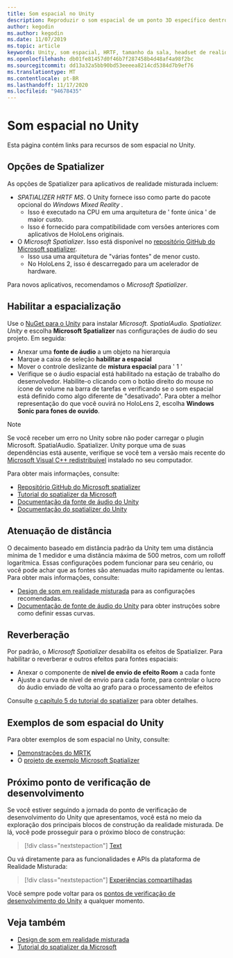 ```yaml
---
title: Som espacial no Unity
description: Reproduzir o som espacial de um ponto 3D específico dentro de sua cena do Unity.
author: kegodin
ms.author: kegodin
ms.date: 11/07/2019
ms.topic: article
keywords: Unity, som espacial, HRTF, tamanho da sala, headset de realidade misturada, headset de realidade mista do Windows, headset de realidade virtual, MRTK, kit de ferramentas de realidade misturada, spatializer, reverberação
ms.openlocfilehash: db01fe81457d0f46b7f287458b4d48af4a98f2bc
ms.sourcegitcommit: dd13a32a5bb90bd53eeeea8214cd5384d7b9ef76
ms.translationtype: MT
ms.contentlocale: pt-BR
ms.lasthandoff: 11/17/2020
ms.locfileid: "94678435"
---
```

# <a name="spatial-sound-in-unity"></a>Som espacial no Unity

Esta página contém links para recursos de som espacial no Unity.

## <a name="spatializer-options"></a>Opções de Spatializer
As opções de Spatializer para aplicativos de realidade misturada incluem:
* *SPATIALIZER HRTF MS*. O Unity fornece isso como parte do pacote opcional do *Windows Mixed Reality* .
  * Isso é executado na CPU em uma arquitetura de ' fonte única ' de maior custo.
  * Isso é fornecido para compatibilidade com versões anteriores com aplicativos de HoloLens originais.
* O *Microsoft Spatializer*. Isso está disponível no [repositório GitHub do Microsoft spatializer](https://github.com/microsoft/spatialaudio-unity).
  * Isso usa uma arquitetura de "várias fontes" de menor custo.
  * No HoloLens 2, isso é descarregado para um acelerador de hardware.

Para novos aplicativos, recomendamos o *Microsoft Spatializer*.

## <a name="enable-spatialization"></a>Habilitar a espacialização

Use o [NuGet para o Unity](https://github.com/GlitchEnzo/NuGetForUnity/releases/latest) para instalar _Microsoft. SpatialAudio. Spatializer. Unity_ e escolha **Microsoft Spatializer** nas configurações de áudio do seu projeto. Em seguida:
* Anexar uma **fonte de áudio** a um objeto na hierarquia
* Marque a caixa de seleção **habilitar a espacial**
* Mover o controle deslizante de **mistura espacial** para ' 1 '
* Verifique se o áudio espacial está habilitado na estação de trabalho do desenvolvedor. Habilite-o clicando com o botão direito do mouse no ícone de volume na barra de tarefas e verificando se o som espacial está definido como algo diferente de "desativado". Para obter a melhor representação do que você ouvirá no HoloLens 2, escolha **Windows Sonic para fones de ouvido**.

>[!NOTE]
>Se você receber um erro no Unity sobre não poder carregar o plugin Microsoft. SpatialAudio. Spatializer. Unity porque uma de suas dependências está ausente, verifique se você tem a versão mais recente do [Microsoft Visual C++ redistribuível](https://support.microsoft.com/en-us/help/2977003/the-latest-supported-visual-c-downloads) instalado no seu computador.

Para obter mais informações, consulte:
* [Repositório GitHub do Microsoft spatializer](https://github.com/microsoft/spatialaudio-unity)
* [Tutorial do spatializer da Microsoft](tutorials/unity-spatial-audio-ch1.md)
* [Documentação da fonte de áudio do Unity](https://docs.unity3d.com/2019.3/Documentation/Manual/class-AudioSource.html)
* [Documentação do spatializer do Unity](https://docs.unity3d.com/Manual/VRAudioSpatializer.html)

## <a name="distance-based-attenuation"></a>Atenuação de distância
O decaimento baseado em distância padrão da Unity tem uma distância mínima de 1 medidor e uma distância máxima de 500 metros, com um rolloff logarítmica. Essas configurações podem funcionar para seu cenário, ou você pode achar que as fontes são atenuadas muito rapidamente ou lentas. Para obter mais informações, consulte:
* [Design de som em realidade misturada](../../design/spatial-sound-design.md) para as configurações recomendadas.
* [Documentação de fonte de áudio do Unity](https://docs.unity3d.com/2019.3/Documentation/Manual/class-AudioSource.html) para obter instruções sobre como definir essas curvas.

## <a name="reverb"></a>Reverberação
Por padrão, o _Microsoft Spatializer_ desabilita os efeitos de Spatializer. Para habilitar o reverberar e outros efeitos para fontes espaciais:
* Anexar o componente de **nível de envio de efeito Room** a cada fonte
* Ajuste a curva de nível de envio para cada fonte, para controlar o lucro do áudio enviado de volta ao grafo para o processamento de efeitos

Consulte [o capítulo 5 do tutorial do spatializer](tutorials/unity-spatial-audio-ch5.md) para obter detalhes.

## <a name="unity-spatial-sound-examples"></a>Exemplos de som espacial do Unity
Para obter exemplos de som espacial no Unity, consulte:
* [Demonstrações do MRTK](https://github.com/microsoft/MixedRealityToolkit-Unity/tree/mrtk_release/Assets/MixedRealityToolkit.Examples/Demos/Audio)
* O [projeto de exemplo Microsoft Spatializer](https://github.com/microsoft/spatialaudio-unity/tree/master/Samples/MicrosoftSpatializerSample)

## <a name="next-development-checkpoint"></a>Próximo ponto de verificação de desenvolvimento

Se você estiver seguindo a jornada do ponto de verificação de desenvolvimento do Unity que apresentamos, você está no meio da exploração dos principais blocos de construção da realidade misturada. De lá, você pode prosseguir para o próximo bloco de construção:

> [!div class="nextstepaction"]
> [Text](text-in-unity.md)

Ou vá diretamente para as funcionalidades e APIs da plataforma de Realidade Misturada:

> [!div class="nextstepaction"]
> [Experiências compartilhadas](shared-experiences-in-unity.md)

Você sempre pode voltar para os [pontos de verificação de desenvolvimento do Unity](unity-development-overview.md#2-core-building-blocks) a qualquer momento.

## <a name="see-also"></a>Veja também
* [Design de som em realidade misturada](../../design/spatial-sound-design.md)
* [Tutorial do spatializer da Microsoft](tutorials/unity-spatial-audio-ch1.md)

